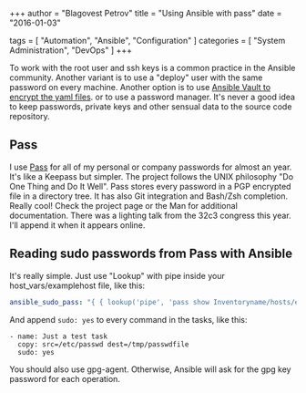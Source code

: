  +++
author = "Blagovest Petrov"
title = "Using Ansible with pass"
date = "2016-01-03"

tags = [
    "Automation",
    "Ansible",
    "Configuration"
]
categories = [
    "System Administration",
    "DevOps"
]
+++  

To work with the root user and ssh keys is a common practice in the Ansible community. Another variant is to use a "deploy" user with the same password on every machine.
Another option is to use [Ansible Vault to encrypt the yaml files](https://therealmarv.com/ansible-vault-file-handling). or to use a password manager. It's never a good idea to keep passwords, private keys and other sensual data to the source code repository.


## Pass

I use [Pass](http://www.passwordstore.org/) for all of my personal or company passwords for almost an year. It's like a Keepass but simpler. The project follows the UNIX philosophy "Do One Thing and Do It Well".
Pass stores every password in a PGP encrypted file in a directory tree. It has also Git integration and Bash/Zsh completion. Really cool! Check the project page or the Man for additional documentation. There was a lighting talk from the 32c3 congress this year. I'll append it when it appears online. 

## Reading sudo passwords from Pass with Ansible

It's really simple. Just use "Lookup" with pipe inside your host_vars/examplehost file, like this:

```yaml
ansible_sudo_pass: "{ { lookup('pipe', 'pass show Inventoryname/hosts/examplehost/myusername') }}"
```

And append `sudo: yes` to every command in the tasks, like this:

```
- name: Just a test task
  copy: src=/etc/passwd dest=/tmp/passwdfile
  sudo: yes
```

You should also use gpg-agent. Otherwise, Ansible will ask for the gpg key password for each operation.